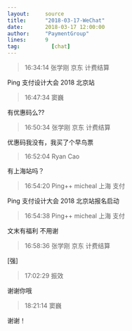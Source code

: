 ```yaml
---
layout:     source 
title:      "2018-03-17-WeChat"
date:       2018-03-17 12:00:00
author:     "PaymentGroup"
lines:      9 
tag:		  [chat]
---
```

> 16:34:14  张学刚 京东 计费结算   
   
Ping   支付设计大会 2018 北京站  
   
> 16:47:34  窦巍  
   
有优惠码么??  
   
> 16:50:34  张学刚 京东 计费结算   
   
优惠码我没有，我买了个早鸟票  
   
> 16:52:04  Ryan Cao  
   
有上海站吗？  
   
> 16:54:20  Ping++ micheal 上海 支付   
   
Ping   支付设计大会 2018 北京站报名启动  
   
> 16:54:38  Ping++ micheal 上海 支付   
   
文末有福利 不用谢  
   
> 16:58:36  张学刚 京东 计费结算   
   
[强]  
   
> 17:02:29  振效  
   
谢谢你哦  
   
> 18:21:14  窦巍  
   
谢谢！  
   

